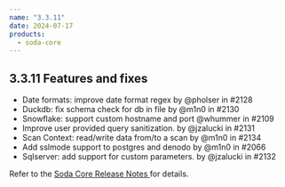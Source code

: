 ```yaml
---
name: "3.3.11"
date: 2024-07-17
products:
  - soda-core
---
```


## 3.3.11 Features and fixes

* Date formats: improve date format regex by @pholser in #2128
* Duckdb: fix schema check for db in file by @m1n0 in #2130
* Snowflake: support custom hostname and port @whummer in #2109
* Improve user provided query sanitization. by @jzalucki in #2131
* Scan Context: read/write data from/to a scan by @m1n0 in #2134
* Add sslmode support to postgres and denodo by @m1n0 in #2066
* Sqlserver: add support for custom parameters. by @jzalucki in #2132

Refer to the <a href="https://github.com/sodadata/soda-core/releases" target="_blank">Soda Core Release Notes </a> for details.